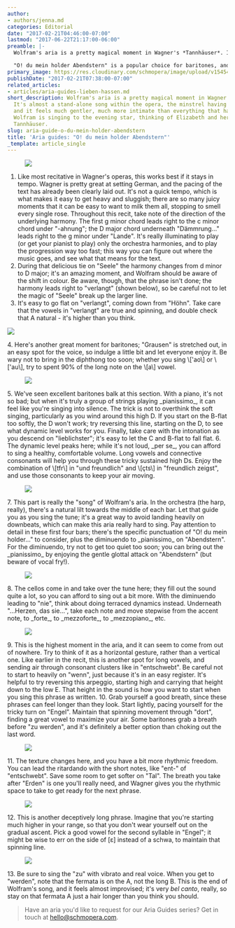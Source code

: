 ```yaml
---
author:
- authors/jenna.md
categories: Editorial
date: "2017-02-21T04:46:00-07:00"
lastmod: "2017-06-22T21:17:00-06:00"
preamble: |-
  Wolfram's aria is a pretty magical moment in Wagner's *Tannhäuser*. It's almost a stand-alone song within the opera, the minstrel having a musical soliloquy, and it feels much gentler, much more intimate than everything that has come before. Wolfram is singing to the evening star, thinking of Elizabeth and her sad love for Tannhäuser.

  "O! du mein holder Abendstern" is a popular choice for baritones, and it's no simple "song". Along with your teachers and coaches, we can help you on your way to channelling your inner Minnesinger.
primary_image: https://res.cloudinary.com/schmopera/image/upload/v1545409169/media/webhook-uploads/1498187729888/2017-06-22---Star.jpg.jpg
publishDate: "2017-02-21T07:38:00-07:00"
related_articles:
- articles/aria-guides-lieben-hassen.md
short_description: Wolfram's aria is a pretty magical moment in Wagner's Tannhäuser.
  It's almost a stand-alone song within the opera, the minstrel having a musical soliloquy,
  and it feels much gentler, much more intimate than everything that has come before.
  Wolfram is singing to the evening star, thinking of Elizabeth and her sad love for
  Tannhäuser.
slug: aria-guide-o-du-mein-holder-abendstern
title: 'Aria guides: "O! du mein holder Abendstern"'
_template: article_single
---
```

<figure data-type="image">

![](https://res.cloudinary.com/schmopera/image/upload/v1545409169/media/webhook-uploads/1487677409519/Aria-Guide---Wolfram---annotated---p1.jpg.jpg)

</figure>

 1. Like most recitative in Wagner's operas, this works best if it stays in tempo. Wagner is pretty great at setting German, and the pacing of the text has already been clearly laid out. It's not a quick tempo, which is what makes it easy to get heavy and sluggish; there are so many juicy moments that it can be easy to want to milk them all, stopping to smell every single rose. Throughout this recit, take note of the direction of the underlying harmony. The first g minor chord leads right to the c minor chord under "-ahnung"; the D major chord underneath "Dämmrung..." leads right to the g minor under "Lande". It's really illuminating to play (or get your pianist to play) only the orchestra harmonies, and to play the progression way too fast; this way you can figure out where the music goes, and see what that means for the text. 
 2. During that delicious tie on "Seele" the harmony changes from d minor to D major; it's an amazing moment, and Wolfram should be aware of the shift in colour. Be aware, though, that the phrase isn't done; the harmony leads right to "verlangt" (shown below), so be careful not to let the magic of "Seele" break up the larger line.
 3. It's easy to go flat on "verlangt", coming down from "Höhn". Take care that the vowels in "verlangt" are true and spinning, and double check that A natural - it's higher than you think.<figure data-type="image">

![](https://res.cloudinary.com/schmopera/image/upload/v1545409169/media/webhook-uploads/1487677749177/Aria-Guide---Wolfram---annotated---p2a.jpg.jpg)

</figure>
 4. Here's another great moment for baritones; "Grausen" is stretched out, in an easy spot for the voice, so indulge a little bit and let everyone enjoy it. Be wary not to bring in the diphthong too soon; whether you sing \['ao\] or \['au\], try to spent 90% of the long note on the \[a\] vowel.<figure data-type="image">

![](https://res.cloudinary.com/schmopera/image/upload/v1545409169/media/webhook-uploads/1487677764724/Aria-Guide---Wolfram---annotated---p2b.jpg.jpg)

</figure>
 5. We've seen excellent baritones balk at this section. With a piano, it's not so bad; but when it's truly a group of strings playing _pianissimo_, it can feel like you're singing into silence. The trick is not to overthink the soft singing, particularly as you wind around this high D. If you start on the B-flat too softly, the D won't work; try reversing this line, starting on the D, to see what dynamic level works for you. Finally, take care with the intonation as you descend on "lieblichster"; it's easy to let the C and B-flat to fall flat.
 6. The dynamic level peaks here; while it's not loud, _per se_, you can afford to sing a healthy, comfortable volume. Long vowels and connective consonants will help you through these tricky sustained high Ds. Enjoy the combination of \[tfr\] in "und freundlich" and \[çts\] in "freundlich zeigst", and use those consonants to keep your air moving.<figure data-type="image">

![](https://res.cloudinary.com/schmopera/image/upload/v1545409169/media/webhook-uploads/1487677425118/Aria-Guide---Wolfram---annotated---p3.jpg.jpg)

</figure>
 7. This part is really the "song" of Wolfram's aria. In the orchestra (the harp, really), there's a natural lilt towards the middle of each bar. Let that guide you as you sing the tune; it's a great way to avoid landing heavily on downbeats, which can make this aria really hard to sing. Pay attention to detail in these first four bars; there's the specific punctuation of "O! du mein holder..." to consider, plus the diminuendo to _pianissimo_ on "Abendstern". For the diminuendo, try not to get too quiet too soon; you can bring out the _pianissimo_ by enjoying the gentle glottal attack on "Abendstern" (but beware of vocal fry!).<figure data-type="image">

![](https://res.cloudinary.com/schmopera/image/upload/v1545409169/media/webhook-uploads/1487677431988/Aria-Guide---Wolfram---annotated---p4.jpg.jpg)

</figure>
 8. The cellos come in and take over the tune here; they fill out the sound quite a lot, so you can afford to sing out a bit more. With the diminuendo leading to "nie", think about doing terraced dynamics instead. Underneath "...Herzen, das sie...", take each note and move stepwise from the accent note, to _forte_, to _mezzoforte_, to _mezzopiano_, etc.<figure data-type="image">

![](https://res.cloudinary.com/schmopera/image/upload/v1545409169/media/webhook-uploads/1487677438833/Aria-Guide---Wolfram---annotated---p5.jpg.jpg)
    </figure>
 9. This is the highest moment in the aria, and it can seem to come from out of nowhere. Try to think of it as a horizontal gesture, rather than a vertical one. Like earlier in the recit, this is another spot for long vowels, and sending air through consonant clusters like in "entschwebt". Be careful not to start to heavily on "wenn", just because it's in an easy register. It's helpful to try reversing this arpeggio, starting high and carrying that height down to the low E. That height in the sound is how you want to start when you sing this phrase as written.
10. Grab yourself a good breath, since these phrases can feel longer than they look. Start lightly, pacing yourself for the tricky turn on "Engel". Maintain that spinning movement through "dort", finding a great vowel to maximize your air. Some baritones grab a breath before "zu werden", and it's definitely a better option than choking out the last word.
    <figure data-type="image">

![](https://res.cloudinary.com/schmopera/image/upload/v1545409169/media/webhook-uploads/1487677450364/Aria-Guide---Wolfram---annotated---p6.jpg.jpg)
    </figure>
11. The texture changes here, and you have a bit more rhythmic freedom. You can lead the ritardando with the short notes, like "ent-" of "entschwebt". Save some room to get softer on "Tal". The breath you take after "Erden" is one you'll really need, and Wagner gives you the rhythmic space to take to get ready for the next phrase.<figure data-type="image">

![](https://res.cloudinary.com/schmopera/image/upload/v1545409169/media/webhook-uploads/1487686501955/Aria-Guide---Wolfram---annotated---p7a.jpg.jpg)
    </figure>
12. This is another deceptively long phrase. Imagine that you're starting much higher in your range, so that you don't wear yourself out on the gradual ascent. Pick a good vowel for the second syllable in "Engel"; it might be wise to err on the side of \[ɛ\] instead of a schwa, to maintain that spinning line.<figure data-type="image">

![](https://res.cloudinary.com/schmopera/image/upload/v1545409169/media/webhook-uploads/1487686511084/Aria-Guide---Wolfram---annotated---p7b.jpg.jpg)
    </figure>
13. Be sure to sing the "zu" with vibrato and real voice. When you get to "werden", note that the fermata is on the A, not the long B. This is the end of Wolfram's song, and it feels almost improvised; it's very _bel canto_, really, so stay on that fermata A just a hair longer than you think you should.

> Have an aria you'd like to request for our Aria Guides series? Get in touch at [hello@schmopera.com](mailto:hello@schmopera.com).